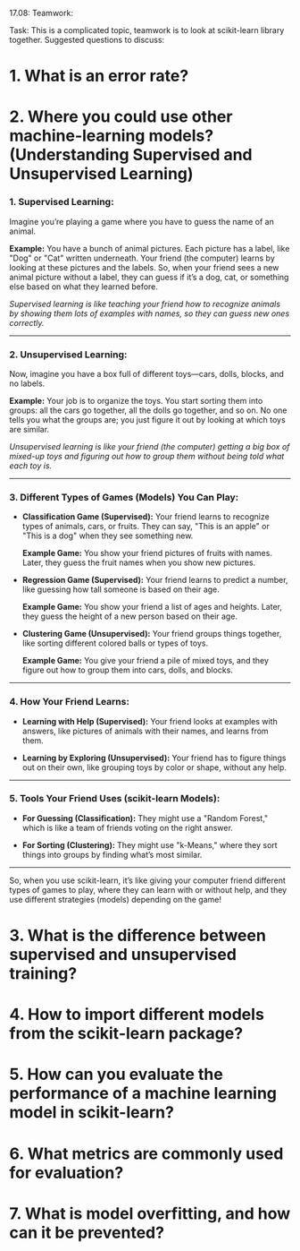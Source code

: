 17.08: Teamwork:

Task: This is a complicated topic, teamwork is to look at scikit-learn library together. Suggested questions to discuss:
# 1. What is an error rate?




   
# 2. Where you could use other machine-learning models? (Understanding Supervised and Unsupervised Learning)

### 1. Supervised Learning:
Imagine you’re playing a game where you have to guess the name of an animal.

**Example:** You have a bunch of animal pictures. Each picture has a label, like "Dog" or "Cat" written underneath. Your friend (the computer) learns by looking at these pictures and the labels. So, when your friend sees a new animal picture without a label, they can guess if it’s a dog, cat, or something else based on what they learned before.

*Supervised learning is like teaching your friend how to recognize animals by showing them lots of examples with names, so they can guess new ones correctly.*

---

### 2. Unsupervised Learning:
Now, imagine you have a box full of different toys—cars, dolls, blocks, and no labels.

**Example:** Your job is to organize the toys. You start sorting them into groups: all the cars go together, all the dolls go together, and so on. No one tells you what the groups are; you just figure it out by looking at which toys are similar.

*Unsupervised learning is like your friend (the computer) getting a big box of mixed-up toys and figuring out how to group them without being told what each toy is.*

---

### 3. Different Types of Games (Models) You Can Play:

- **Classification Game (Supervised):** 
  Your friend learns to recognize types of animals, cars, or fruits. They can say, "This is an apple" or "This is a dog" when they see something new.
  
  **Example Game:** You show your friend pictures of fruits with names. Later, they guess the fruit names when you show new pictures.

- **Regression Game (Supervised):** 
  Your friend learns to predict a number, like guessing how tall someone is based on their age.
  
  **Example Game:** You show your friend a list of ages and heights. Later, they guess the height of a new person based on their age.

- **Clustering Game (Unsupervised):**
  Your friend groups things together, like sorting different colored balls or types of toys.

  **Example Game:** You give your friend a pile of mixed toys, and they figure out how to group them into cars, dolls, and blocks.

---

### 4. How Your Friend Learns:
- **Learning with Help (Supervised):** 
  Your friend looks at examples with answers, like pictures of animals with their names, and learns from them.
  
- **Learning by Exploring (Unsupervised):**
  Your friend has to figure things out on their own, like grouping toys by color or shape, without any help.

---

### 5. Tools Your Friend Uses (scikit-learn Models):

- **For Guessing (Classification):** 
  They might use a "Random Forest," which is like a team of friends voting on the right answer.

- **For Sorting (Clustering):** 
  They might use "k-Means," where they sort things into groups by finding what’s most similar.

---

So, when you use scikit-learn, it’s like giving your computer friend different types of games to play, where they can learn with or without help, and they use different strategies (models) depending on the game!




   
# 3. What is the difference between supervised and unsupervised training?

   
# 4. How to import different models from the scikit-learn package?

   
# 5. How can you evaluate the performance of a machine learning model in scikit-learn?

   
# 6. What metrics are commonly used for evaluation?

    
# 7. What is model overfitting, and how can it be prevented?
